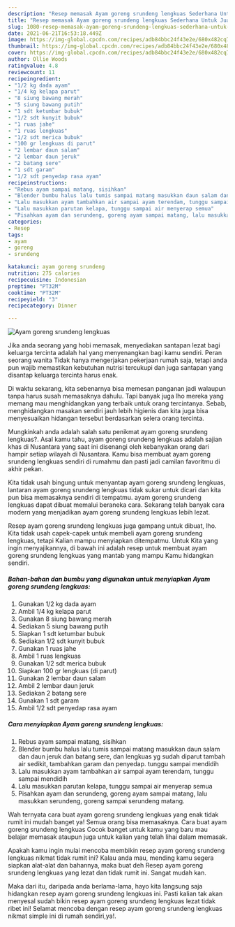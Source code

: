 ```yaml
---
description: "Resep memasak Ayam goreng srundeng lengkuas Sederhana Untuk Jualan"
title: "Resep memasak Ayam goreng srundeng lengkuas Sederhana Untuk Jualan"
slug: 1080-resep-memasak-ayam-goreng-srundeng-lengkuas-sederhana-untuk-jualan
date: 2021-06-21T16:53:18.449Z
image: https://img-global.cpcdn.com/recipes/adb84bbc24f43e2e/680x482cq70/ayam-goreng-srundeng-lengkuas-foto-resep-utama.jpg
thumbnail: https://img-global.cpcdn.com/recipes/adb84bbc24f43e2e/680x482cq70/ayam-goreng-srundeng-lengkuas-foto-resep-utama.jpg
cover: https://img-global.cpcdn.com/recipes/adb84bbc24f43e2e/680x482cq70/ayam-goreng-srundeng-lengkuas-foto-resep-utama.jpg
author: Ollie Woods
ratingvalue: 4.8
reviewcount: 11
recipeingredient:
- "1/2 kg dada ayam"
- "1/4 kg kelapa parut"
- "8 siung bawang merah"
- "5 siung bawang putih"
- "1 sdt ketumbar bubuk"
- "1/2 sdt kunyit bubuk"
- "1 ruas jahe"
- "1 ruas lengkuas"
- "1/2 sdt merica bubuk"
- "100 gr lengkuas di parut"
- "2 lembar daun salam"
- "2 lembar daun jeruk"
- "2 batang sere"
- "1 sdt garam"
- "1/2 sdt penyedap rasa ayam"
recipeinstructions:
- "Rebus ayam sampai matang, sisihkan"
- "Blender bumbu halus lalu tumis sampai matang masukkan daun salam dan daun jeruk dan batang sere, dan lengkuas yg sudah diparut tambah air sedikit, tambahkan garam dan penyedap. tunggu sampai mendidih"
- "Lalu masukkan ayam tambahkan air sampai ayam terendam, tunggu sampai mendidih"
- "Lalu masukkan parutan kelapa, tunggu sampai air menyerap semua"
- "Pisahkan ayam dan serundeng, goreng ayam sampai matang, lalu masukkan serundeng, goreng sampai serundeng matang."
categories:
- Resep
tags:
- ayam
- goreng
- srundeng

katakunci: ayam goreng srundeng 
nutrition: 275 calories
recipecuisine: Indonesian
preptime: "PT32M"
cooktime: "PT32M"
recipeyield: "3"
recipecategory: Dinner

---
```



![Ayam goreng srundeng lengkuas](https://img-global.cpcdn.com/recipes/adb84bbc24f43e2e/680x482cq70/ayam-goreng-srundeng-lengkuas-foto-resep-utama.jpg)

Jika anda seorang yang hobi memasak, menyediakan santapan lezat bagi keluarga tercinta adalah hal yang menyenangkan bagi kamu sendiri. Peran seorang  wanita Tidak hanya mengerjakan pekerjaan rumah saja, tetapi anda pun wajib memastikan kebutuhan nutrisi tercukupi dan juga santapan yang disantap keluarga tercinta harus enak.

Di waktu  sekarang, kita sebenarnya bisa memesan panganan jadi walaupun tanpa harus susah memasaknya dahulu. Tapi banyak juga lho mereka yang memang mau menghidangkan yang terbaik untuk orang tercintanya. Sebab, menghidangkan masakan sendiri jauh lebih higienis dan kita juga bisa menyesuaikan hidangan tersebut berdasarkan selera orang tercinta. 



Mungkinkah anda adalah salah satu penikmat ayam goreng srundeng lengkuas?. Asal kamu tahu, ayam goreng srundeng lengkuas adalah sajian khas di Nusantara yang saat ini disenangi oleh kebanyakan orang dari hampir setiap wilayah di Nusantara. Kamu bisa membuat ayam goreng srundeng lengkuas sendiri di rumahmu dan pasti jadi camilan favoritmu di akhir pekan.

Kita tidak usah bingung untuk menyantap ayam goreng srundeng lengkuas, lantaran ayam goreng srundeng lengkuas tidak sukar untuk dicari dan kita pun bisa memasaknya sendiri di tempatmu. ayam goreng srundeng lengkuas dapat dibuat memalui beraneka cara. Sekarang telah banyak cara modern yang menjadikan ayam goreng srundeng lengkuas lebih lezat.

Resep ayam goreng srundeng lengkuas juga gampang untuk dibuat, lho. Kita tidak usah capek-capek untuk membeli ayam goreng srundeng lengkuas, tetapi Kalian mampu menyiapkan ditempatmu. Untuk Kita yang ingin menyajikannya, di bawah ini adalah resep untuk membuat ayam goreng srundeng lengkuas yang mantab yang mampu Kamu hidangkan sendiri.

<!--inarticleads1-->

##### Bahan-bahan dan bumbu yang digunakan untuk menyiapkan Ayam goreng srundeng lengkuas:

1. Gunakan 1/2 kg dada ayam
1. Ambil 1/4 kg kelapa parut
1. Gunakan 8 siung bawang merah
1. Sediakan 5 siung bawang putih
1. Siapkan 1 sdt ketumbar bubuk
1. Sediakan 1/2 sdt kunyit bubuk
1. Gunakan 1 ruas jahe
1. Ambil 1 ruas lengkuas
1. Gunakan 1/2 sdt merica bubuk
1. Siapkan 100 gr lengkuas (di parut)
1. Gunakan 2 lembar daun salam
1. Ambil 2 lembar daun jeruk
1. Sediakan 2 batang sere
1. Gunakan 1 sdt garam
1. Ambil 1/2 sdt penyedap rasa ayam




<!--inarticleads2-->

##### Cara menyiapkan Ayam goreng srundeng lengkuas:

1. Rebus ayam sampai matang, sisihkan
1. Blender bumbu halus lalu tumis sampai matang masukkan daun salam dan daun jeruk dan batang sere, dan lengkuas yg sudah diparut tambah air sedikit, tambahkan garam dan penyedap. tunggu sampai mendidih
1. Lalu masukkan ayam tambahkan air sampai ayam terendam, tunggu sampai mendidih
1. Lalu masukkan parutan kelapa, tunggu sampai air menyerap semua
1. Pisahkan ayam dan serundeng, goreng ayam sampai matang, lalu masukkan serundeng, goreng sampai serundeng matang.




Wah ternyata cara buat ayam goreng srundeng lengkuas yang enak tidak rumit ini mudah banget ya! Semua orang bisa memasaknya. Cara buat ayam goreng srundeng lengkuas Cocok banget untuk kamu yang baru mau belajar memasak ataupun juga untuk kalian yang telah lihai dalam memasak.

Apakah kamu ingin mulai mencoba membikin resep ayam goreng srundeng lengkuas nikmat tidak rumit ini? Kalau anda mau, mending kamu segera siapkan alat-alat dan bahannya, maka buat deh Resep ayam goreng srundeng lengkuas yang lezat dan tidak rumit ini. Sangat mudah kan. 

Maka dari itu, daripada anda berlama-lama, hayo kita langsung saja hidangkan resep ayam goreng srundeng lengkuas ini. Pasti kalian tak akan menyesal sudah bikin resep ayam goreng srundeng lengkuas lezat tidak ribet ini! Selamat mencoba dengan resep ayam goreng srundeng lengkuas nikmat simple ini di rumah sendiri,ya!.

